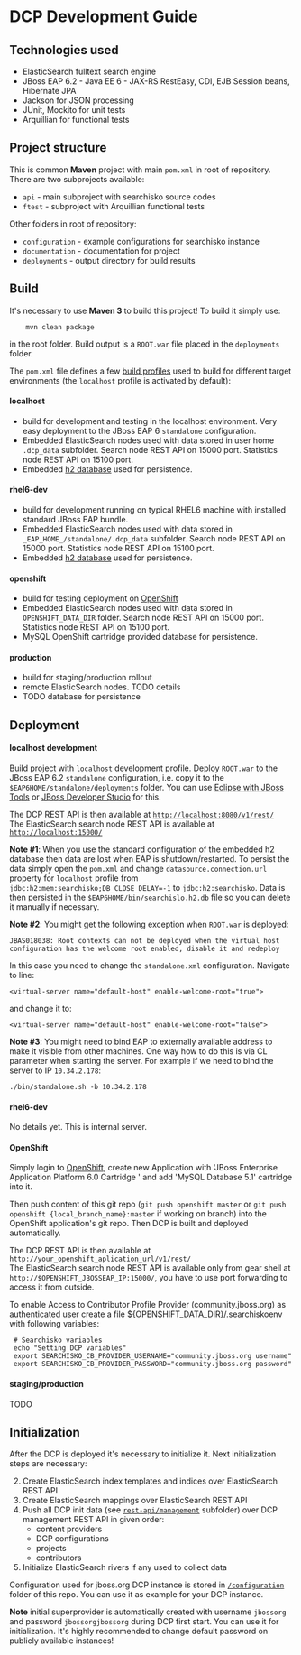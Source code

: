 DCP Development Guide
=====================

## Technologies used

* ElasticSearch fulltext search engine
* JBoss EAP 6.2 - Java EE 6 - JAX-RS RestEasy, CDI, EJB Session beans, Hibernate JPA
* Jackson for JSON processing
* JUnit, Mockito for unit tests
* Arquillian for functional tests

## Project structure

This is common **Maven** project with main `pom.xml` in root of repository. There are two subprojects available:

* `api` - main subproject with searchisko source codes
* `ftest` - subproject with Arquillian functional tests
 
Other folders in root of repository:

* `configuration` - example configurations for searchisko instance
* `documentation` - documentation for project
* `deployments` - output directory for build results

## Build

It's necessary to use **Maven 3** to build this project! To build it simply use:

		mvn clean package

in the root folder. Build output is a `ROOT.war` file placed in the `deployments` folder.

The `pom.xml` file defines a few [build profiles](http://maven.apache.org/guides/introduction/introduction-to-profiles.html) 
used to build for different target environments (the `localhost` profile is activated by default):

#### localhost 

* build for development and testing in the localhost environment. Very easy deployment to the JBoss EAP 6 `standalone` configuration. 
* Embedded ElasticSearch nodes used with data stored in user home `.dcp_data` subfolder. Search node REST API on 15000 port. Statistics node REST API on 15100 port.  
* Embedded [h2 database](http://www.h2database.com) used for persistence.

#### rhel6-dev

* build for development running on typical RHEL6 machine with installed standard JBoss EAP bundle.
* Embedded ElasticSearch nodes used with data stored in `_EAP_HOME_/standalone/.dcp_data` subfolder. Search node REST API on 15000 port. Statistics node REST API on 15100 port.
* Embedded [h2 database](http://www.h2database.com) used for persistence.

#### openshift

* build for testing deployment on [OpenShift](http://openshift.redhat.com) 
* Embedded ElasticSearch nodes used with data stored in `OPENSHIFT_DATA_DIR` folder. Search node REST API on 15000 port. Statistics node REST API on 15100 port.
* MySQL OpenShift cartridge provided database for persistence.

#### production

* build for staging/production rollout
* remote ElasticSearch nodes. TODO details
* TODO database for persistence

## Deployment

#### localhost development

Build project with `localhost` development profile. 
Deploy `ROOT.war` to the JBoss EAP 6.2 `standalone` configuration, i.e. copy it
to the `$EAP6HOME/standalone/deployments` folder. 
You can use [Eclipse with JBoss Tools](http://www.jboss.org/tools) or 
[JBoss Developer Studio](https://devstudio.jboss.com) for this.

The DCP REST API is then available at [`http://localhost:8080/v1/rest/`](http://localhost:8080/v1/rest/)  
The ElasticSearch search node REST API is available at [`http://localhost:15000/`](http://localhost:15000/)  

**Note #1**: When you use the standard configuration of the embedded h2 database then data are lost
when EAP is shutdown/restarted. To persist the data simply open the `pom.xml` and change `datasource.connection.url` property for `localhost` profile from `jdbc:h2:mem:searchisko;DB_CLOSE_DELAY=-1` to `jdbc:h2:searchisko`.
Data is then persisted in the `$EAP6HOME/bin/searchislo.h2.db` file so you can delete it manually if necessary.

**Note #2**: You might get the following exception when `ROOT.war` is deployed:


	JBAS018038: Root contexts can not be deployed when the virtual host configuration has the welcome root enabled, disable it and redeploy

In this case you need to change the `standalone.xml` configuration. Navigate to line:

	<virtual-server name="default-host" enable-welcome-root="true">

and change it to:

	<virtual-server name="default-host" enable-welcome-root="false">

**Note #3**: You might need to bind EAP to externally available address to make it visible from other machines.
One way how to do this is via CL parameter when starting the server. For example if we need to bind the server to
IP `10.34.2.178`:

    ./bin/standalone.sh -b 10.34.2.178

#### rhel6-dev

No details yet. This is internal server.

#### OpenShift

Simply login to [OpenShift](https://openshift.redhat.com), create new Application 
with 'JBoss Enterprise Application Platform 6.0 Cartridge ' 
and add 'MySQL Database 5.1' cartridge into it.

Then push content of this git repo (`git push openshift master` or `git push openshift {local_branch_name}:master` if working on branch)
into the OpenShift application's git repo. Then DCP is built and deployed automatically.

The DCP REST API is then available at `http://your_openshift_aplication_url/v1/rest/`  
The ElasticSearch search node REST API is available only from gear shell at `http://$OPENSHIFT_JBOSSEAP_IP:15000/`,
you have to use port forwarding to access it from outside.

To enable Access to Contributor Profile Provider (community.jboss.org) as authenticated user create a file ${OPENSHIFT_DATA_DIR}/.searchiskoenv with following variables:

     # Searchisko variables
     echo "Setting DCP variables"
     export SEARCHISKO_CB_PROVIDER_USERNAME="community.jboss.org username"
     export SEARCHISKO_CB_PROVIDER_PASSWORD="community.jboss.org password"


#### staging/production

TODO

## Initialization

After the DCP is deployed it's necessary to initialize it. Next initialization steps are necessary:

2. Create ElasticSearch index templates and indices over ElasticSearch REST API
3. Create ElasticSearch mappings over ElasticSearch REST API
4. Push all DCP init data (see [`rest-api/management`](rest-api/management) subfolder) over DCP management REST API in given order:
   - content providers
   - DCP configurations
   - projects
   - contributors
5. Initialize ElasticSearch rivers if any used to collect data 

Configuration used for jboss.org DCP instance is stored in
[`/configuration`](/configuration) folder of this repo. You can use it as
example for your DCP instance.

**Note** initial superprovider is automatically created with username `jbossorg`
and password `jbossorgjbossorg` during DCP first start. You can use it for 
initialization. It's highly recommended to change default 
password on publicly available instances!

